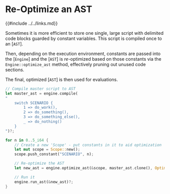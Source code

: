 Re-Optimize an AST
==================

{{#include ../../links.md}}

Sometimes it is more efficient to store one single, large script with delimited code blocks guarded by
constant variables.  This script is compiled once to an [`AST`].

Then, depending on the execution environment, constants are passed into the [`Engine`] and the [`AST`]
is _re_-optimized based on those constants via the `Engine::optimize_ast` method,
effectively pruning out unused code sections.

The final, optimized [`AST`] is then used for evaluations.

```rust , no_run
// Compile master script to AST
let master_ast = engine.compile(
"
    switch SCENARIO {
        1 => do_work(),
        2 => do_something(),
        3 => do_something_else(),
        _ => do_nothing()
    }
")?;

for n in 0..5_i64 {
    // Create a new 'Scope' - put constants in it to aid optimization
    let mut scope = Scope::new();
    scope.push_constant("SCENARIO", n);

    // Re-optimize the AST
    let new_ast = engine.optimize_ast(&scope, master_ast.clone(), OptimizationLevel::Simple);

    // Run it
    engine.run_ast(&new_ast)?;
}
```
